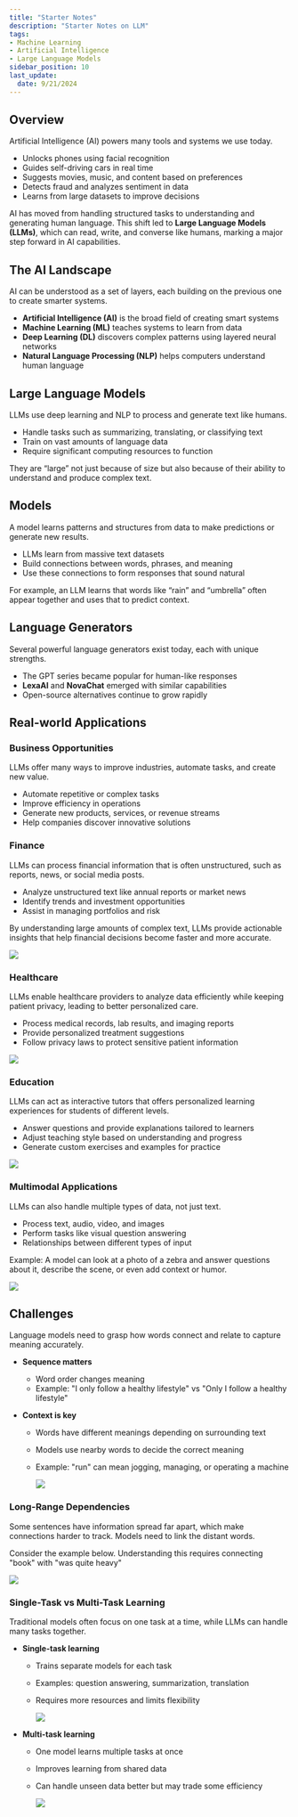 ```yaml
---
title: "Starter Notes"
description: "Starter Notes on LLM"
tags: 
- Machine Learning
- Artificial Intelligence
- Large Language Models
sidebar_position: 10
last_update:
  date: 9/21/2024
---
```



## Overview

Artificial Intelligence (AI) powers many tools and systems we use today.

- Unlocks phones using facial recognition
- Guides self-driving cars in real time
- Suggests movies, music, and content based on preferences
- Detects fraud and analyzes sentiment in data
- Learns from large datasets to improve decisions

AI has moved from handling structured tasks to understanding and generating human language. This shift led to **Large Language Models (LLMs)**, which can read, write, and converse like humans, marking a major step forward in AI capabilities.

## The AI Landscape

AI can be understood as a set of layers, each building on the previous one to create smarter systems.

- **Artificial Intelligence (AI)** is the broad field of creating smart systems
- **Machine Learning (ML)** teaches systems to learn from data
- **Deep Learning (DL)** discovers complex patterns using layered neural networks
- **Natural Language Processing (NLP)** helps computers understand human language

## Large Language Models

LLMs use deep learning and NLP to process and generate text like humans.

- Handle tasks such as summarizing, translating, or classifying text
- Train on vast amounts of language data
- Require significant computing resources to function

They are “large” not just because of size but also because of their ability to understand and produce complex text.

## Models

A model learns patterns and structures from data to make predictions or generate new results.

- LLMs learn from massive text datasets
- Build connections between words, phrases, and meaning
- Use these connections to form responses that sound natural

For example, an LLM learns that words like “rain” and “umbrella” often appear together and uses that to predict context.

## Language Generators

Several powerful language generators exist today, each with unique strengths.

- The GPT series became popular for human-like responses
- **LexaAI** and **NovaChat** emerged with similar capabilities
- Open-source alternatives continue to grow rapidly

## Real-world Applications 

### Business Opportunities

LLMs offer many ways to improve industries, automate tasks, and create new value.

- Automate repetitive or complex tasks
- Improve efficiency in operations
- Generate new products, services, or revenue streams
- Help companies discover innovative solutions


### Finance

LLMs can process financial information that is often unstructured, such as reports, news, or social media posts.

- Analyze unstructured text like annual reports or market news
- Identify trends and investment opportunities
- Assist in managing portfolios and risk

By understanding large amounts of complex text, LLMs provide actionable insights that help financial decisions become faster and more accurate.

<div class='img-center'>

![](/img/docs/llm-starter-finance.png)

</div>


### Healthcare

LLMs enable healthcare providers to analyze data efficiently while keeping patient privacy, leading to better personalized care.

- Process medical records, lab results, and imaging reports
- Provide personalized treatment suggestions
- Follow privacy laws to protect sensitive patient information

<div class='img-center'>

![](/img/docs/llm-starter-education.png)

</div>

### Education

LLMs can act as interactive tutors that offers personalized learning experiences for students of different levels.

- Answer questions and provide explanations tailored to learners
- Adjust teaching style based on understanding and progress
- Generate custom exercises and examples for practice

<div class='img-center'>

![](/img/docs/llm-starter-education-2.png)

</div>


### Multimodal Applications

LLMs can also handle multiple types of data, not just text.

- Process text, audio, video, and images
- Perform tasks like visual question answering
- Relationships between different types of input

Example: A model can look at a photo of a zebra and answer questions about it, describe the scene, or even add context or humor.

<div class='img-center'>

![](/img/docs/llm-starter-sample.png)

</div>

## Challenges

Language models need to grasp how words connect and relate to capture meaning accurately.

- **Sequence matters**

  - Word order changes meaning
  - Example: "I only follow a healthy lifestyle" vs "Only I follow a healthy lifestyle"

- **Context is key**

  - Words have different meanings depending on surrounding text
  - Models use nearby words to decide the correct meaning
  - Example: "run" can mean jogging, managing, or operating a machine

    <div class='img-center'>
    
    ![](/img/docs/llm-context-is-key.png)
    
    </div>


### Long-Range Dependencies

Some sentences have information spread far apart, which make connections harder to track. Models need to link the distant words.

Consider the example below. Understanding this requires connecting "book" with "was quite heavy"

<div class='img-center'>

![](/img/docs/llm-long-range-dependencies.png)

</div>


### Single-Task vs Multi-Task Learning

Traditional models often focus on one task at a time, while LLMs can handle many tasks together.

- **Single-task learning**

  - Trains separate models for each task
  - Examples: question answering, summarization, translation
  - Requires more resources and limits flexibility

    <div class='img-center'>
    
    ![](/img/docs/llm-single-task-learning.png)
    
    </div>
    

- **Multi-task learning**

  - One model learns multiple tasks at once
  - Improves learning from shared data
  - Can handle unseen data better but may trade some efficiency

    <div class='img-center'>
    
    ![](/img/docs/llm-multi-task-learning.png)
    
    </div>
    


